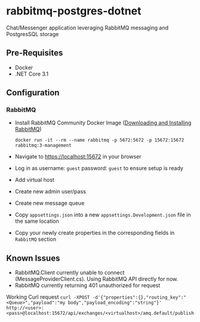 # rabbitmq-postgres-dotnet

Chat/Messenger application leveraging RabbitMQ messaging and PostgresSQL storage

## Pre-Requisites

- Docker
- .NET Core 3.1

## Configuration

### RabbitMQ

- Install RabbitMQ Community Docker Image ([Downloading and Installing RabbitMQ](https://www.rabbitmq.com/download.html))

  `docker run -it --rm --name rabbitmq -p 5672:5672 -p 15672:15672 rabbitmq:3-management`

- Navigate to [https://localhost:15672](https://localhost:15672) in your browser
- Log in as username: `guest` password: `guest` to ensure setup is ready
- Add virtual host
- Create new admin user/pass
- Create new message queue
- Copy `appsettings.json` into a new `appsettings.Development.json` file in the same location
- Copy your newly create properties in the corresponding fields in `RabbitMQ` section

## Known Issues

- RabbitMQ.Client currently unable to connect (MessageProviderClient.cs). Using RabbitMQ API directly for now.
- RabbitMQ currently returning 401 unauthorized for request

Working Curl request
`curl -XPOST -d'{"properties":{},"routing_key":"<Queue>","payload":"my body","payload_encoding":"string"}' http://<user>:<pass>@localhost:15672/api/exchanges/<virtualhost>/amq.default/publish`
